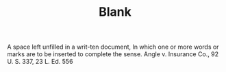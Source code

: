 ---
title: Blank
letter: B
permalink: "/definitions/bld-blank.html"
body: A space left unfilled in a writ-ten document, In which one or more words or
  marks are to be inserted to complete the sense. Angle v. Insurance Co., 92 U. S.
  337, 23 L. Ed. 556
published_at: '2018-07-07'
source: Black's Law Dictionary 2nd Ed (1910)
layout: post
---